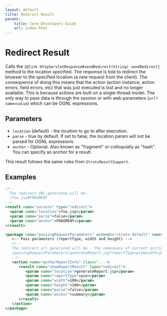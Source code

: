```yaml
---
layout: default
title: Redirect Result
parent:
    title: Core Developers Guide
    url: index.html
---
```


# Redirect Result

Calls the `{@link HttpServletResponse#sendRedirect(String) sendRedirect}` method to the location specified. The response 
is told to redirect the browser to the specified location (a new request from the client). The consequence of doing this 
means that the action (action instance, action errors, field errors, etc) that was just executed is lost and no longer 
available. This is because actions are built on a single-thread model. The only way to pass data is through the session
or with web parameters (`url?name=value`) which can be OGNL expressions. 

## Parameters

- `location` (default) - the location to go to after execution.
- `parse` - true by default. If set to false, the location param will not be parsed for OGNL expressions.
- `anchor` - Optional. Also known as "fragment" or colloquially as "hash". You can specify an anchor for a result.

This result follows the same rules from `StrutsResultSupport`. 

## Examples

```xml
<!--
  The redirect URL generated will be:
  /foo.jsp#FRAGMENT
-->
<result name="success" type="redirect">
  <param name="location">foo.jsp</param>
  <param name="parse">false</param>
  <param name="anchor">FRAGMENT</param>
</result>
```

```xml
<package name="passingRequestParameters" extends="struts-default" namespace="/passingRequestParameters">
   <-- Pass parameters (reportType, width and height) -->
   <!--
   The redirect url generated will be - the namespace of current acction will be appended as location doesn't start with "/":
   /passingRequestParameters/generateReport.jsp?reportType=pie&width=100&height=100#summary
   -->
   <action name="gatherReportInfo" class="...">
      <result name="showReportResult" type="redirect">
         <param name="location">generateReport.jsp</param>
         <param name="reportType">pie</param>
         <param name="width">100</param>
         <param name="height">100</param>
         <param name="parse">false</param>
         <param name="anchor">summary</param>
      </result>
   </action>
</package>
```
